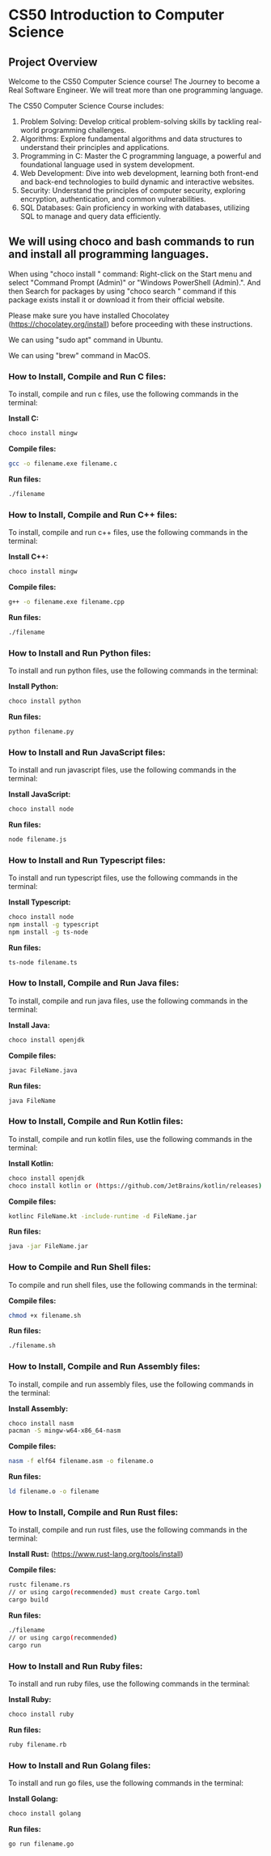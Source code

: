 # CS50 Introduction to Computer Science

## Project Overview
Welcome to the CS50 Computer Science course!
The Journey to become a Real Software Engineer. We will treat more than one programming language.

The CS50 Computer Science Course includes:
1. Problem Solving: Develop critical problem-solving skills by tackling real-world programming challenges.
2. Algorithms: Explore fundamental algorithms and data structures to understand their principles and applications.
3. Programming in C: Master the C programming language, a powerful and foundational language used in system development.
4. Web Development: Dive into web development, learning both front-end and back-end technologies to build dynamic and interactive websites.
5. Security: Understand the principles of computer security, exploring encryption, authentication, and common vulnerabilities.
6. SQL Databases: Gain proficiency in working with databases, utilizing SQL to manage and query data efficiently.

## We will using choco and bash commands to run and install all programming languages.
When using "choco install <package name>" command: Right-click on the Start menu and select "Command Prompt (Admin)" or "Windows PowerShell (Admin).".
And then Search for packages by using "choco search <package name>" command if this package exists install it or download it from their official website.

Please make sure you have installed Chocolatey (https://chocolatey.org/install) before proceeding with these instructions.

We can using "sudo apt" command in Ubuntu.

We can using "brew" command in MacOS.

### How to Install, Compile and Run C files:
To install, compile and run c files, use the following commands in the terminal:

**Install C:**
```bash
choco install mingw
```

**Compile files:**
```bash
gcc -o filename.exe filename.c
```

**Run files:**
```bash
./filename
```

### How to Install, Compile and Run C++ files:
To install, compile and run c++ files, use the following commands in the terminal:

**Install C++:**
```bash
choco install mingw
```

**Compile files:**
```bash
g++ -o filename.exe filename.cpp
```

**Run files:**
```bash
./filename
```

### How to Install and Run Python files:
To install and run python files, use the following commands in the terminal:

**Install Python:**
```bash
choco install python
```

**Run files:**
```bash
python filename.py
```

### How to Install and Run JavaScript files:
To install and run javascript files, use the following commands in the terminal:

**Install JavaScript:**
```bash
choco install node
```

**Run files:**
```bash
node filename.js
```

### How to Install and Run Typescript files:
To install and run typescript files, use the following commands in the terminal:

**Install Typescript:**
```bash
choco install node
npm install -g typescript
npm install -g ts-node
```

**Run files:**
```bash
ts-node filename.ts
```

### How to Install, Compile and Run Java files:
To install, compile and run java files, use the following commands in the terminal:

**Install Java:**
```bash
choco install openjdk
```

**Compile files:**
```bash
javac FileName.java
```

**Run files:**
```bash
java FileName
```

### How to Install, Compile and Run Kotlin files:
To install, compile and run kotlin files, use the following commands in the terminal:

**Install Kotlin:**
```bash
choco install openjdk
choco install kotlin or (https://github.com/JetBrains/kotlin/releases)
```

**Compile files:**
```bash
kotlinc FileName.kt -include-runtime -d FileName.jar
```

**Run files:**
```bash
java -jar FileName.jar
```

### How to Compile and Run Shell files:
To compile and run shell files, use the following commands in the terminal:

**Compile files:**
```bash
chmod +x filename.sh
```

**Run files:**
```bash
./filename.sh
```

### How to Install, Compile and Run Assembly files:
To install, compile and run assembly files, use the following commands in the terminal:

**Install Assembly:**
```bash
choco install nasm
pacman -S mingw-w64-x86_64-nasm
```

**Compile files:**
```bash
nasm -f elf64 filename.asm -o filename.o
```

**Run files:**
```bash
ld filename.o -o filename
```

### How to Install, Compile and Run Rust files:
To install, compile and run rust files, use the following commands in the terminal:

**Install Rust:**
(https://www.rust-lang.org/tools/install)

**Compile files:**
```bash
rustc filename.rs
// or using cargo(recommended) must create Cargo.toml
cargo build
```

**Run files:**
```bash
./filename
// or using cargo(recommended)
cargo run
```

### How to Install and Run Ruby files:
To install and run ruby files, use the following commands in the terminal:

**Install Ruby:**
```bash
choco install ruby
```

**Run files:**
```bash
ruby filename.rb
```

### How to Install and Run Golang files:
To install and run go files, use the following commands in the terminal:

**Install Golang:**
```bash
choco install golang
```

**Run files:**
```bash
go run filename.go
```

